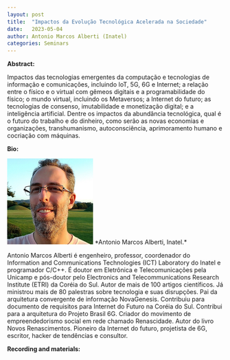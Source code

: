 ```yaml
---
layout: post
title:  "Impactos da Evolução Tecnológica Acelerada na Sociedade"
date:   2023-05-04  
author: Antonio Marcos Alberti (Inatel)
categories: Seminars
---
```


**Abstract:** 

Impactos das tecnologias emergentes da computação e tecnologias de informação e comunicações, incluindo IoT, 5G, 6G e Internet; a relação entre o físico e o virtual com gêmeos digitais e a programabilidade do físico; o mundo virtual, incluindo os Metaversos; a Internet do futuro; as tecnologias de consenso, imutabilidade e monetização digital; e a inteligência artificial. Dentre os impactos da abundância tecnológica, qual é o futuro do trabalho e do dinheiro, como serão as novas economias e organizações, transhumanismo, autoconsciência, aprimoramento humano e cocriação com máquinas.

**Bio:** 

<img alt="Marcos R SalvadorFoto bio" src="https://github.com/ia377-feec-unicamp/ia377-feec-unicamp.github.io/blob/main/pictures/rsz_1alberti[1].png?raw=true" style="width: 200px; height: 200px;" >
*Antonio Marcos Alberti, Inatel.*  

Antonio Marcos Alberti é engenheiro, professor, coordenador do Information and Communications Technologies (ICT) Laboratory do Inatel e programador C/C++. É doutor em Eletrônica e Telecomunicações pela Unicamp e pós-doutor pelo Electronics and Telecommunications Research Institute (ETRI) da Coréia do Sul. Autor de mais de 100 artigos científicos. Já ministrou mais de 80 palestras sobre tecnologia e suas disrupções. Pai da arquitetura convergente de informação NovaGenesis. Contribuiu para documento de requisitos para Internet do Futuro na Coréia do Sul. Contribui para a arquitetura do Projeto Brasil 6G. Criador do movimento de empreendedorismo social em rede chamado Renascidade.  Autor do livro Novos Renascimentos. Pioneiro da Internet do futuro, projetista de 6G, escritor, hacker de tendências e consultor.

**Recording and materials:**

